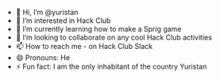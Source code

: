 - 👋 Hi, I’m @yuristan
- 👀 I’m interested in Hack Club
- 🌱 I’m currently learning how to make a Sprig game
- 💞️ I’m looking to collaborate on any cool Hack Club activities
- 📫 How to reach me - on Hack Club Slack
- 😄 Pronouns: He
- ⚡ Fun fact: I am the only inhabitant of the country Yuristan

<!---
yuristan/yuristan is a ✨ special ✨ repository because its `README.md` (this file) appears on your GitHub profile.
You can click the Preview link to take a look at your changes.
--->
